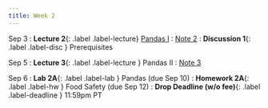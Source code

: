 ```yaml
---
title: Week 2
---
```



Sep 3
: **Lecture 2**{: .label .label-lecture} [Pandas I](lecture/lec02)
    : [Note 2](https://ds100.org/course-notes/pandas_1/pandas_1.html)
: **Discussion 1**{: .label .label-disc } Prerequisites

Sep 5
: **Lecture 3**{: .label .label-lecture } Pandas II
    : [Note 3](https://ds100.org/course-notes/pandas_2/pandas_2.html)


Sep 6
: **Lab 2A**{: .label .label-lab } Pandas (due Sep 10)
: **Homework 2A**{: .label .label-hw } Food Safety (due Sep 12)
: **Drop Deadline (w/o fee)**{: .label .label-deadline } 11:59pm PT
